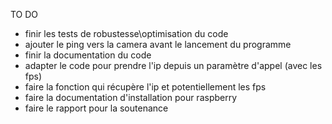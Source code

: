 TO DO

- finir les tests de robustesse\optimisation du code
- ajouter le ping vers la camera avant le lancement du programme
- finir la documentation du code
- adapter le code pour prendre l'ip depuis un paramètre d'appel (avec les fps)
- faire la fonction qui récupère l'ip et potentiellement les fps
- faire la documentation d'installation pour raspberry
- faire le rapport pour la soutenance
